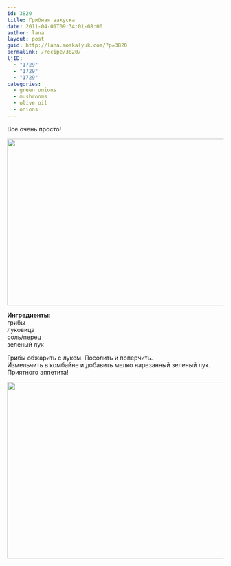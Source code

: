 ```yaml
---
id: 3820
title: Грибная закуска
date: 2011-04-01T09:34:01-08:00
author: lana
layout: post
guid: http://lana.moskalyuk.com/?p=3820
permalink: /recipe/3820/
ljID:
  - "1729"
  - "1729"
  - "1729"
categories:
  - green onions
  - mushrooms
  - olive oil
  - onions
---
```

Все очень просто!

<img loading="lazy" class="alignnone" title="mushrooms" src="http://farm6.static.flickr.com/5057/5578458105_6234df3926_z.jpg" alt="" width="640" height="388" /> 

**Ингредиенты**:  
грибы  
луковица  
соль/перец  
зеленый лук

Грибы обжарить с луком. Посолить и поперчить.  
Измельчить в комбайне и добавить мелко нарезанный зеленый лук.  
Приятного аппетита!

<img loading="lazy" class="alignnone" title="mushrooms" src="http://farm6.static.flickr.com/5295/5578452055_3108d41b6b_z.jpg" alt="" width="640" height="411" />